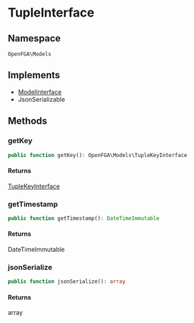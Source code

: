 # TupleInterface


## Namespace
`OpenFGA\Models`

## Implements
* [ModelInterface](Models/ModelInterface.md)
* JsonSerializable



## Methods
### getKey


```php
public function getKey(): OpenFGA\Models\TupleKeyInterface
```



#### Returns
[TupleKeyInterface](Models/TupleKeyInterface.md)

### getTimestamp


```php
public function getTimestamp(): DateTimeImmutable
```



#### Returns
DateTimeImmutable

### jsonSerialize


```php
public function jsonSerialize(): array
```



#### Returns
array

